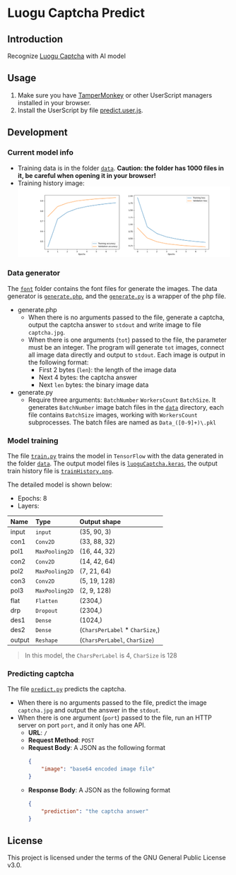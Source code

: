 # Luogu Captcha Predict

## Introduction

Recognize [Luogu Captcha](https://www.luogu.com.cn/lg4/captcha) with AI model

## Usage

1. Make sure you have [TamperMonkey](https://www.tampermonkey.net/) or other UserScript managers installed in your browser.
2. Install the UserScript by file [predict.user.js](https://github.com/langningchen/luoguCaptcha/raw/refs/heads/main/predict.user.js).

## Development

### Current model info

- Training data is in the folder [`data`](data).
  **Caution: the folder has 1000 files in it, be careful when opening it in your browser!**
- Training history image:
![Training history](trainHistory.png)

### Data generator

The [`font`](font) folder contains the font files for generate the images.
The data generator is [`generate.php`](generate.php), and the [`generate.py`](generate.py) is a wrapper of the php file.

- generate.php
  - When there is no arguments passed to the file, generate a captcha, output the captcha answer to `stdout` and write image to file `captcha.jpg`.
  - When there is one arguments (`tot`) passed to the file, the parameter must be an integer.
    The program will generate `tot` images, connect all image data directly and output to `stdout`.
    Each image is output in the following format:
    - First 2 bytes (`len`): the length of the image data
    - Next 4 bytes: the captcha answer
    - Next `len` bytes: the binary image data
- generate.py
  - Require three arguments: `BatchNumber` `WorkersCount` `BatchSize`.
    It generates `BatchNumber` image batch files in the [`data`](data) directory, each file contains `BatchSize` images, working with `WorkersCount` subprocesses.
    The batch files are named as `Data_([0-9]+)\.pkl`

### Model training

The file [`train.py`](train.py) trains the model in `TensorFlow` with the data generated in the folder [`data`](data).
The output model files is [`luoguCaptcha.keras`](luoguCaptcha.keras), the output train history file is [`trainHistory.png`](trainHistory.png).

The detailed model is shown below:
- Epochs: 8
- Layers:

| Name   | Type           | Output shape                    |
|:-------|:---------------|:--------------------------------|
| input  | `input`        | (35, 90, 3)                     |
| con1   | `Conv2D`       | (33, 88, 32)                    |
| pol1   | `MaxPooling2D` | (16, 44, 32)                    |
| con2   | `Conv2D`       | (14, 42, 64)                    |
| pol2   | `MaxPooling2D` | (7, 21, 64)                     |
| con3   | `Conv2D`       | (5, 19, 128)                    |
| pol3   | `MaxPooling2D` | (2, 9, 128)                     |
| flat   | `Flatten`      | (2304,)                         |
| drp    | `Dropout`      | (2304,)                         |
| des1   | `Dense`        | (1024,)                         |
| des2   | `Dense`        | (`CharsPerLabel` * `CharSize`,) |
| output | `Reshape`      | (`CharsPerLabel`, `CharSize`)   |

> In this model, the `CharsPerLabel` is 4, `CharSize` is 128

### Predicting captcha

The file [`predict.py`](predict.py) predicts the captcha.

- When there is no arguments passed to the file, predict the image `captcha.jpg` and output the answer in the `stdout`.
- When there is one argument (`port`) passed to the file, run an HTTP server on port `port`, and it only has one API.
  - **URL**: `/`
  - **Request Method**: `POST`
  - **Request Body**: A JSON as the following format
    ```json
    {
        "image": "base64 encoded image file"
    }
    ```
  - **Response Body**: A JSON as the following format
    ```json
    {
        "prediction": "the captcha answer"
    }
    ```
    
## License

This project is licensed under the terms of the GNU General Public License v3.0.
